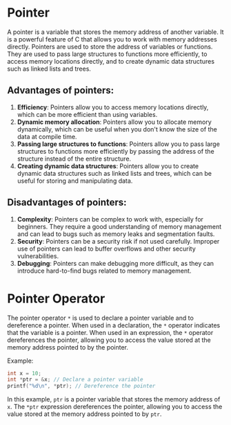 # Pointer

A pointer is a variable that stores the memory address of another variable. It is a powerful feature of C that allows you to work with memory addresses directly. Pointers are used to store the address of variables or functions. They are used to pass large structures to functions more efficiently, to access memory locations directly, and to create dynamic data structures such as linked lists and trees.

## Advantages of pointers:

1. **Efficiency**: Pointers allow you to access memory locations directly, which can be more efficient than using variables.
2. **Dynamic memory allocation**: Pointers allow you to allocate memory dynamically, which can be useful when you don't know the size of the data at compile time.
3. **Passing large structures to functions**: Pointers allow you to pass large structures to functions more efficiently by passing the address of the structure instead of the entire structure.
4. **Creating dynamic data structures**: Pointers allow you to create dynamic data structures such as linked lists and trees, which can be useful for storing and manipulating data.

## Disadvantages of pointers:

1. **Complexity**: Pointers can be complex to work with, especially for beginners. They require a good understanding of memory management and can lead to bugs such as memory leaks and segmentation faults.
2. **Security**: Pointers can be a security risk if not used carefully. Improper use of pointers can lead to buffer overflows and other security vulnerabilities.
3. **Debugging**: Pointers can make debugging more difficult, as they can introduce hard-to-find bugs related to memory management.

# Pointer Operator

The pointer operator `*` is used to declare a pointer variable and to dereference a pointer. When used in a declaration, the `*` operator indicates that the variable is a pointer. When used in an expression, the `*` operator dereferences the pointer, allowing you to access the value stored at the memory address pointed to by the pointer.

Example:

```c
int x = 10;
int *ptr = &x; // Declare a pointer variable
printf("%d\n", *ptr); // Dereference the pointer
```

In this example, `ptr` is a pointer variable that stores the memory address of `x`. The `*ptr` expression dereferences the pointer, allowing you to access the value stored at the memory address pointed to by `ptr`.
